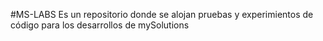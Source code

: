 #MS-LABS
Es un repositorio donde se alojan pruebas y experimientos de código para los desarrollos de mySolutions